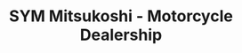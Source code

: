 ---
title: "SYM Mitsukoshi - Motorcycle Dealership"
url: /taguig-city/sym-mitsukoshi-motorcycle-dealership/
shop: motorcycle
---